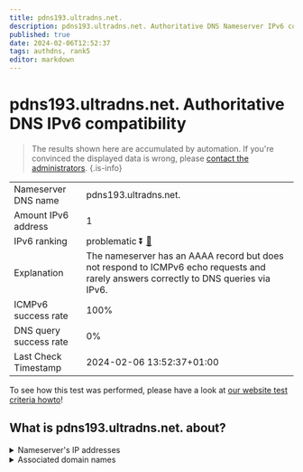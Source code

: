 ```yaml
---
title: pdns193.ultradns.net.
description: pdns193.ultradns.net. Authoritative DNS Nameserver IPv6 compatibility
published: true
date: 2024-02-06T12:52:37
tags: authdns, rank5
editor: markdown
---
```


# pdns193.ultradns.net. Authoritative DNS IPv6 compatibility

> The results shown here are accumulated by automation. If you're convinced the displayed data is wrong, please [contact the administrators](/howto/chat). 
{.is-info}




|   |   |
| - | - |
| Nameserver DNS name | pdns193.ultradns.net.
| Amount IPv6 address | 1
| IPv6 ranking | problematic :arrow_double_down: [🔗](/howto/ranking) |
| Explanation | The nameserver has an AAAA record but does not respond to ICMPv6 echo requests and rarely answers correctly to DNS queries via IPv6. |
| ICMPv6 success rate | 100%|
| DNS query success rate | 0% |
| Last Check Timestamp | 2024-02-06 13:52:37+01:00 |

To see how this test was performed, please have a look at [our website test criteria howto](/howto/testcriteria/authdns)!


## What is pdns193.ultradns.net. about?




<details>
<summary>Nameserver's IP addresses</summary>

2610:a1:1014::e5

</details>



<details>
<summary>Associated domain names</summary>

www.vudu.com

</details>
